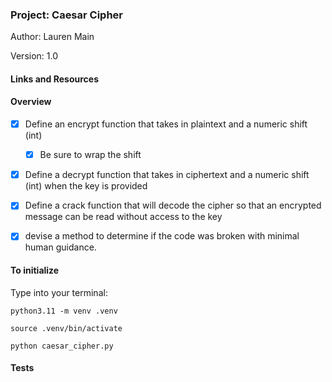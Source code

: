 ### Project: Caesar Cipher

Author: Lauren Main

Version:  1.0

#### Links and Resources



#### Overview

- [x] Define an encrypt function that takes in plaintext and a numeric shift (int)

    - [x] Be sure to wrap the shift

- [x] Define a decrypt function that takes in ciphertext and a numeric shift (int) when the key is provided

- [x] Define a crack function that will decode the cipher so that an encrypted message can be read without access to the key

- [x] devise a method to determine if the code was broken with minimal human guidance. 



#### To initialize

Type into your terminal:

`python3.11 -m venv .venv`

`source .venv/bin/activate`

`python caesar_cipher.py`

#### Tests
